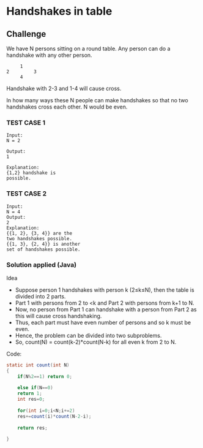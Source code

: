 # Handshakes in table

## Challenge 
We have N persons sitting on a round table. Any person can do a handshake with any other person.
```
     1
2         3
     4
```
Handshake with 2-3 and 1-4 will cause cross.

In how many ways these N people can make handshakes so that no two handshakes cross each other. N would be even.


### TEST CASE 1
````
Input:
N = 2

Output:
1

Explanation:
{1,2} handshake is
possible.
````

### TEST CASE 2
````
Input:
N = 4
Output:
2
Explanation:
{{1, 2}, {3, 4}} are the
two handshakes possible.
{{1, 3}, {2, 4}} is another
set of handshakes possible.
````



### Solution applied (Java)
Idea

- Suppose person 1 handshakes with person k (2≤k≤N), then the table is divided into 2 parts. 
- Part 1 with persons from 2 to <k and Part 2 with persons from k+1 to N.
- Now, no person from Part 1 can handshake with a person from Part 2 as this will cause cross handshaking.
- Thus, each part must have even number of persons and so k must be even.
- Hence, the problem can be divided into two subproblems.
- So, count(N) = count(k-2)*count(N-k) for all even k from 2 to N.

Code: 
```java
static int count(int N) 
{ 
    if(N%2==1) return 0;
   
    else if(N==0)
    return 1;
    int res=0;
 
    for(int i=0;i<N;i+=2)
    res+=count(i)*count(N-2-i);
    
    return res;
    
}
```

